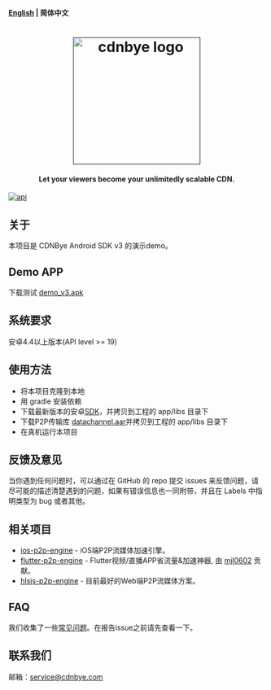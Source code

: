 **[English](README.md) | 简体中文**

<h1 align="center"><a href="" target="_blank" rel="noopener noreferrer"><img width="250" src="https://www.cdnbye.com/logo.png" alt="cdnbye logo"></a></h1>
<h4 align="center">Let your viewers become your unlimitedly scalable CDN.</h4>
<a href="https://android-arsenal.com/api?level=21"><img src="https://img.shields.io/badge/API-21%2B-brightgreen.svg?style=flat" alt="api"></a>
</p>

## 关于
本项目是 CDNBye Android SDK v3 的演示demo。

## Demo APP
下载测试 [demo_v3.apk](https://cdnbye.oss-cn-beijing.aliyuncs.com/android_sdk/demo_v3.apk)

## 系统要求
安卓4.4以上版本(API level >= 19)

## 使用方法
- 将本项目克隆到本地
- 用 gradle 安装依赖
- 下载最新版本的安卓[SDK](http://www.cdnbye.com/cn/views/android/v3/usage.html#%E5%AF%BC%E5%85%A5sdk)，并拷贝到工程的 app/libs 目录下
- 下载P2P传输库 [datachannel.aar](https://github.com/swarm-cloud/datachannel-native/releases/download/1.0.2/datachannel.aar)并拷贝到工程的 app/libs 目录下
- 在真机运行本项目

## 反馈及意见
当你遇到任何问题时，可以通过在 GitHub 的 repo 提交 issues 来反馈问题，请尽可能的描述清楚遇到的问题，如果有错误信息也一同附带，并且在 Labels 中指明类型为 bug 或者其他。

## 相关项目
- [ios-p2p-engine](https://gitee.com/cdnbye/ios-p2p-engine) - iOS端P2P流媒体加速引擎。
- [flutter-p2p-engine](https://gitee.com/cdnbye/flutter-p2p-engine) - Flutter视频/直播APP省流量&加速神器, 由 [mjl0602](https://github.com/mjl0602) 贡献。
- [hlsjs-p2p-engine](https://gitee.com/cdnbye/hlsjs-p2p-engine) - 目前最好的Web端P2P流媒体方案。

## FAQ
我们收集了一些[常见问题](https://www.cdnbye.com/cn/views/FAQ.html)。在报告issue之前请先查看一下。

## 联系我们
邮箱：service@cdnbye.com

